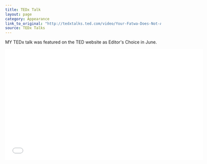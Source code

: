 ```yaml
---
title: TEDx Talk
layout: page
category: Appearance
link_to_original: "http://tedxtalks.ted.com/video/Your-Fatwa-Does-Not-Apply-Here-K;Featured-Talks"
source: TEDx Talks
---
```

MY TEDx talk was featured on the TED website as Editor's Choice in June.

<iframe width="640" height="360" src="//www.youtube.com/embed/XLi6iYnnsGc?rel=0" frameborder="0" allowfullscreen></iframe>